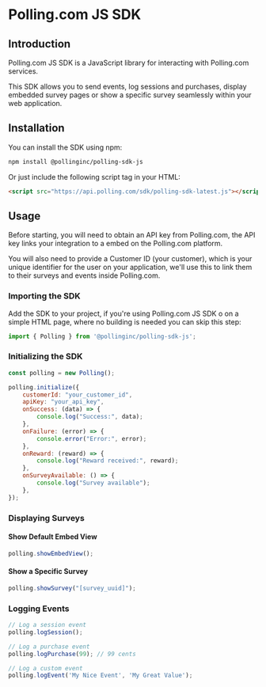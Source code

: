 # Polling.com JS SDK

## Introduction

Polling.com JS SDK is a JavaScript library for interacting with Polling.com services.

This SDK allows you to send events, log sessions and purchases, display embedded survey pages or show a specific survey seamlessly within your web application.

## Installation

You can install the SDK using npm:

```bash
npm install @pollinginc/polling-sdk-js
```

Or just include the following script tag in your HTML:

```html
<script src="https://api.polling.com/sdk/polling-sdk-latest.js"></script>
```

## Usage
Before starting, you will need to obtain an API key from Polling.com, the API key links your integration to a embed on the Polling.com platform.

You will also need to provide a Customer ID (your customer), which is your unique identifier for the user on your application, we'll use this to link them to their surveys and events inside Polling.com.


### Importing the SDK

Add the SDK to your project, if you're using Polling.com JS SDK o on a simple HTML page, where no building is needed you can skip this step:

```javascript
import { Polling } from '@pollinginc/polling-sdk-js';
```

### Initializing the SDK

```javascript
const polling = new Polling();

polling.initialize({
    customerId: "your_customer_id",
    apiKey: "your_api_key",
    onSuccess: (data) => {
        console.log("Success:", data);
    },
    onFailure: (error) => {
        console.error("Error:", error);
    },
    onReward: (reward) => {
        console.log("Reward received:", reward);
    },
    onSurveyAvailable: () => {
        console.log("Survey available");
    },
});
```

### Displaying Surveys

#### Show Default Embed View

```javascript
polling.showEmbedView();
```

#### Show a Specific Survey

```javascript
polling.showSurvey("[survey_uuid]");
```

### Logging Events

```javascript
// Log a session event
polling.logSession();

// Log a purchase event
polling.logPurchase(99); // 99 cents

// Log a custom event
polling.logEvent('My Nice Event', 'My Great Value');
```